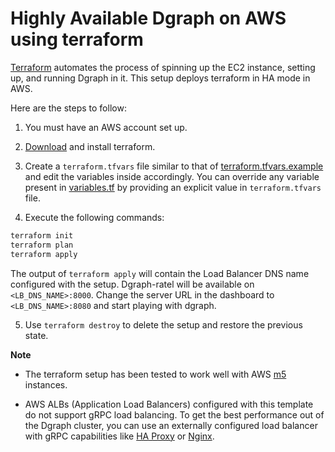 # Highly Available Dgraph on AWS using terraform

[Terraform](https://terraform.io/) automates the process of spinning up the EC2 instance, setting
up, and running Dgraph in it. This setup deploys terraform in HA mode in AWS.

Here are the steps to follow:

1. You must have an AWS account set up.

2. [Download](https://terraform.io/downloads.html) and install terraform.

3. Create a `terraform.tfvars` file similar to that of
   [terraform.tfvars.example](./terraform.tfvars.example) and edit the variables inside accordingly.
   You can override any variable present in [variables.tf](./variables.tf) by providing an explicit
   value in `terraform.tfvars` file.

4. Execute the following commands:

```sh
terraform init
terraform plan
terraform apply
```

The output of `terraform apply` will contain the Load Balancer DNS name configured with the setup.
Dgraph-ratel will be available on `<LB_DNS_NAME>:8000`. Change the server URL in the dashboard to
`<LB_DNS_NAME>:8080` and start playing with dgraph.

5. Use `terraform destroy` to delete the setup and restore the previous state.

**Note**

- The terraform setup has been tested to work well with AWS
  [m5](https://aws.amazon.com/ec2/instance-types/m5/) instances.

- AWS ALBs (Application Load Balancers) configured with this template do not support gRPC load
  balancing. To get the best performance out of the Dgraph cluster, you can use an externally
  configured load balancer with gRPC capabilities like
  [HA Proxy](https://www.haproxy.com/blog/haproxy-1-9-2-adds-grpc-support/) or
  [Nginx](https://www.nginx.com/blog/nginx-1-13-10-grpc/).
